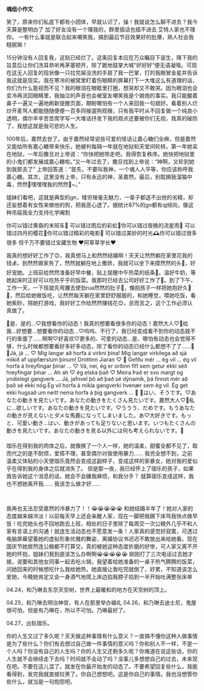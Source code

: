 **魂组小作文**

笑了，原来你们私底下都有小团体，早就认识了，操！我就说怎么聊不进去？我今天算是整明白了 加了好友没有一个理我的，群里插话也插不进去 艾特人家也不理你。 一有什么事就是联合起来嘲笑我，搞到最后节目效果好的批爆，熟人社会我糙腻嘛！





15分钟没有人回复我，这贴已经烂了。这条回复本应在万众瞩目下诞生，降下我的旨意后让你们洗耳恭听再茅塞顿开，除了跪地鼓掌大喊“好好好”便无语凝噎。可现在这无人回复的现状像一只拉完屎没洗的手扇了我一巴掌，打的我眼冒金星并告诉我这就是现实。我在寒冷的被窝里盯着伤眼睛的屏幕打下一大堆这么有道理的话，你们为什么能视而不见？我的眼泪在眼眶里打圈，想哭却又不敢哭。因为眼泪也会变冷再流回眼睛里，我抽泣的声音也会被室友嘲笑我是个娘炮的事实。我只能酸着鼻子一遍又一遍地刷新提醒页面，期盼哪怕有一个人来回我一句就好。看着别人烂炒开麦骂人都能随随便便一百多同接遛狗观猴，只有我平时从不回复做一个纯良小透明，偶尔辛辛苦苦爬字写一大堆话抒发下我的观点还要被你们无视，我真的破防了，我想这就是我可悲的人生。



100年后，嘉然去世了。由于嘉然经常说些可爱的怪话让嘉心糖们全麻，但是嘉然又能给所有嘉心糖带来快乐，她被判每隔一年就在地狱和天堂间轮转。第一年她呆在地狱，一年后撒旦对上帝说：“你快把她带走吧。我得恢复秩序。她快把地狱里的小鬼们都发展成嘉心糖啦。”又一年过去了，撒旦找到上帝说：“神啊，又轮到她到我那去了” 上帝回答道：“首先，不要叫我神，一个魂人人平等，你应该称呼我嘉心糖。其次，这里没有上帝，只有永远的神，圣嘉然。最后，别耽搁我溜猫中毒，然然🤤嘿嘿嘿我的然然🤤~。”



姐妹们看吧，这就是典型的gn，矮穷矬毫无魅力，一辈子都送不出他的劣精，却还妄想着有女性来做他的狗，把我恶心透了。据统计87%的gn都有qj倾向，像这种吊癌我全力支持化学阉割



你可以错过黄昏的末班车🚌 可以错过雨后的彩虹🌈你可以错过夜晚的流星雨🌠 可以错过四月的樱花🌸你可以错过精彩的电影🎦 可以错过美妙的时光🕰你可以错过很多很多 但千万不要错过宝藏生物 ❤️阿草草学长❤️



我真的想好好工作了😊，我真想马上和然然结婚啊！天天让然然躺在家里花我的钱💰，到然然做家务了，然然就躺在地上撒娇，我就可以坐下来摸然然的头🥰，好好宠她。上班前给然然准备好早中餐，贴上提醒中午热菜的纸条🤭。温好牛奶，等她起床时正好可以吃热乎乎的饭菜。我那时已经去公司好好工作了🥰。到了下午，工作一天，一下班就先弯腰去使劲rua然然的肚子🤤，像抱孩子一样把她抱好久🥵🥵，然后给她做饭吃，让然然每天躺在家里舒舒服服的，和她睡觉，喂她吃饭，看她紫砂，陪她打游戏，我好好工作给然然赚钱花😊，总而言之，这个工作必须认真做了。



🥵是、是的…♡我想看你的动态！我真的想要看很多你的动态！嘉然大人♡🥵给我…好想要…想要看你的动态…♡呜呜、不行了，我已经变成看不到你的动态就不行的笨蛋了……啊啊♡好喜欢♡更多的、可爱的动态…是、哪怕有动态也会觉得不够，什么时候都想要看好多好多动态，除了看你的动态已经什么都想不了了……🥵 🥵Já, já ... ♡ Mig langar að horfa á virkni þína!  Mig langar virkilega  að sjá mikið af uppfærslum þínum!  Drottinn Jiaran ♡ 🥵 Gefðu mér ... ég vil ... ég vil horfa á hreyfingar þínar ... ♡ Vá, nei, ég er orðinn  fífl sem getur ekki séð hreyfingar þínar ... Ah ah ♡ ég elska það ♡  Meira Það er svo margt og yndislegt gangverk ... Já, jafnvel þó að það  sé dýnamík, þá finnst mér að það sé ekki nóg.Ég vil horfa á mikla  gangverki hvenær sem ég vil. Ég get ekki hugsað um neitt nema horfa á  þig gangverk ... 🥵 🥵はい、そうです。♡あなたの動きを見たいです。あなたの動きをたくさん見たいです。嘉然大人♡🥵私に…欲しいです。あなたの動きを見たいです。♡ううう、だめです。もうあなたの動きが見えないとダメな馬鹿になってしまいました。あ♡大好きです。もっと、可愛い動き…はい、動きがあっても足りないと思います。いつもたくさんの動きを見たいです。あなたの動きを見る以外には何も考えられないです。🥵





####                     

珈乐在得到我的肉体之后，就像换了一个人一样，她的温柔，甜蜜全都不见了，取而代之的是不耐烦，爱搭不理，甚至偶尔对我使用暴力…… 我完全想不到，之前温柔又体贴的小天使珈乐竟然会变成这副样子，变成这样的家暴女，她对我的爱似乎在得到我的身体之后就消失了。 但是那一夜，我已经怀上了珈乐的孩子，如果我告诉她这个消息的话，她会不会嫌我麻烦，和我分手？ 就算珈乐变成这样，我也不想她离开我…… 我该怎么做才好……

​             

我再也无法忍受嘉然的冷暴力了！！😭😭😭😭😭 和她结婚半年了！她对人家的态度越来越冷淡！以前每天早上还会亲醒人家，现在一脚把我踢下床骂我快点做早饭！吃完她头也不回地跑去上班，相处的日子里除了每周交一次公粮外几乎不和人家有言语上的沟通！就连生活动态也不愿意发一条！人家真的感觉好寂寞，可透过电脑屏幕望着她的虚拟形象优雅的舞姿，离婚协议书迟迟不敢放出来给她看。现在国庆节她居然连公粮都不打算交，真的被她这种态度折磨的好惨，可人家又离不开她的怀抱，姐妹们我到底该怎么办啊啊😭😭😭😭😭 刚刚打了三次电话过去她才接，说要和其他女同事一起去吃火锅，我望着给她准备的一桌子热气腾腾的饭菜，问她回来的时候想吃什么我给她热，她直接让我吃完就倒了，好累，不知道该怎么爱她，今晚她肯定又会一身酒气地爬上床边掐我脖子掐到一半开始吐满整张床单



04.24，和乃琳去东京天空树，世界上最暖和的地方在天空树的顶上。 

04.25，和乃琳去明治神宫，有人在那里举办婚礼 04.26，和乃琳去迪士尼，鬼屋很可怕，但是有乃琳在，所以不可怕。乃琳最好了。

 04.27，出轨珈乐。





你的人生又过了多久呢？天天做这种事情有什么意义？一直搞不懂你这种人做事情是为了些什么？你们有去想过自己做一件事情的意义吗？你和别人不一样，不是一个人吗？你没有自己的人生吗？你的人生又还剩多久呢？你难道在说这些话，你的人生就不会继续走下去吗？时间就不会动了吗？没事儿多想想自己的过去，未来现在吧。不要在这儿混了。就发在你最开始发的动态了。不要希望回复些什么，我能看得到，发完我就直接拉黑了。你自己想想吧。这是你自己的事情。我也没想管你些什么，就当是一句抱怨吧。







